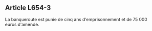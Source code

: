 Article L654-3
----
La banqueroute est punie de cinq ans d'emprisonnement et de 75 000 euros
d'amende.
